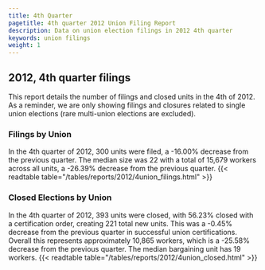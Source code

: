 ```yaml
---
title: 4th Quarter 
pagetitle: 4th quarter 2012 Union Filing Report
description: Data on union election filings in 2012 4th quarter 
keywords: union filings
weight: 1
---
```


## 2012, 4th quarter filings

This report details the number of filings and closed units in the 4th of 2012. As a reminder, we are only showing filings and closures related to single union elections (rare multi-union elections are excluded).

### Filings by Union
In the 4th quarter of 2012, 300 units were filed, a -16.00% decrease from the previous quarter. The median size was 22 with a total of 15,679 workers across all units, a -26.39% decrease from the previous quarter.
{{< readtable table="/tables/reports/2012/4union_filings.html" >}}

### Closed Elections by Union
In the 4th quarter of 2012, 393 units were closed, with 56.23% closed with a certification order, creating 221 total new units. This was a -0.45% decrease from the previous quarter in successful union certifications. Overall this represents approximately 10,865 workers, which is a -25.58% decrease from the previous quarter. The median bargaining unit has 19 workers.
{{< readtable table="/tables/reports/2012/4union_closed.html" >}}
